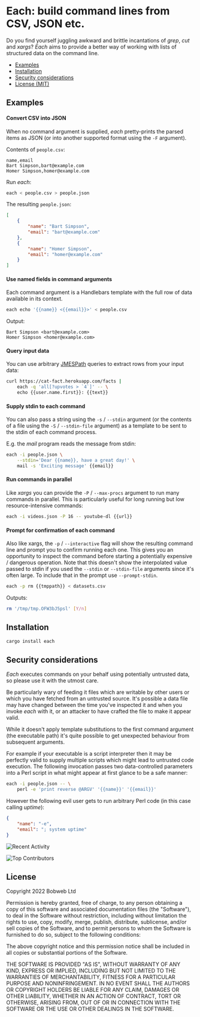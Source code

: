 # Each: build command lines from CSV, JSON etc.

Do you find yourself juggling awkward and brittle incantations of _grep_, _cut_ and _xargs_? _Each_ aims to provide a better way of working with lists of structured data on the command line.

* [Examples](#Examples)
* [Installation](#Installation)
* [Security considerations](#Security-considerations)
* [License (MIT)](#License)

## Examples

#### Convert CSV into JSON
When no command argument is supplied, _each_ pretty-prints the parsed items as JSON (or into another supported format using the `-F` argument).

Contents of `people.csv`:
```
name,email
Bart Simpson,bart@example.com
Homer Simpson,homer@example.com
```

Run _each_:
```sh
each < people.csv > people.json
```

The resulting `people.json`:
```json
[
	{
		"name": "Bart Simpson",
		"email": "bart@example.com"
	},
	{
		"name": "Homer Simpson",
		"email": "homer@example.com"
	}
]
```

#### Use named fields in command arguments

Each command argument is a Handlebars template with the full row of data available in its context.

```sh
each echo '{{name}} <{{email}}>' < people.csv
```

Output:
```
Bart Simpson <bart@example.com>
Homer Simpson <homer@example.com>

```

#### Query input data

You can use arbitrary [JMESPath](http://jmespath.org/) queries to extract rows from your input data:

```sh
curl https://cat-fact.herokuapp.com/facts |
	each -q 'all[?upvotes > `4`]' -- \
	echo {{user.name.first}}: {{text}}
```

#### Supply stdin to each command

You can also pass a string using the `-s` / `--stdin` argument (or the contents of a file using the `-S` / `--stdin-file` argument) as a template to be sent to the stdin of each command process.

E.g. the _mail_ program reads the message from stdin:
```sh
each -i people.json \
	--stdin='Dear {{name}}, have a great day!' \
	mail -s 'Exciting message' {{email}}
```

#### Run commands in parallel

Like _xargs_ you can provide the `-P` / `--max-procs` argument to run many commands in parallel. This is particularly useful for long running but low resource-intensive commands:

```sh
each -i videos.json -P 16 -- youtube-dl {{url}}

```

#### Prompt for confirmation of each command

Also like xargs, the `-p` / `--interactive` flag will show the resulting command line and prompt you to confirm running each one. This gives you an opportunity to inspect the command before starting a potentially expensive / dangerous operation. Note that this doesn't show the interpolated value passed to stdin if you used the `--stdin` or `--stdin-file` arguments since it's often large. To include that in the prompt use `--prompt-stdin`.

```sh
each -p rm {{tmppath}} < datasets.csv
```

Outputs:
```sh
rm '/tmp/tmp.OFW3bJ5psl' [Y/n]
```

## Installation

```sh
cargo install each
```

## Security considerations

_Each_ executes commands on your behalf using potentially untrusted data, so please use it with the utmost care.

Be particularly wary of feeding it files which are writable by other users or which you have fetched from an untrusted source. It's possible a data file may have changed between the time you've inspected it and when you invoke _each_ with it, or an attacker to have crafted the file to make it appear valid.

While it doesn't apply template substitutions to the first command argument (the executable path) it's quite possible to get unexpected behaviour from subsequent arguments.

For example if your executable is a script interpreter then it may be perfectly valid to supply multiple scripts which might lead to untrusted code execution. The following invocation passes two data-controlled parameters into a Perl script in what might appear at first glance to be a safe manner: 

```sh
each -i people.json -- \
	perl -e 'print reverse @ARGV' '{{name}}' '{{email}}'
```

However the following evil user gets to run arbitrary Perl code (in this case calling _uptime_):
```json
{
	"name": "-e",
	"email": "; system uptime"
}
```

![Recent Activity](https://images.repography.com/20739240/arraypad/each/recent-activity/84add8ad89a52f192efb4a1a7f403b9f.svg)

![Top Contributors](https://images.repography.com/20739240/arraypad/each/top-contributors/84add8ad89a52f192efb4a1a7f403b9f.svg)

## License

Copyright 2022 Bobweb Ltd

Permission is hereby granted, free of charge, to any person obtaining a copy of this software and associated documentation files (the "Software"), to deal in the Software without restriction, including without limitation the rights to use, copy, modify, merge, publish, distribute, sublicense, and/or sell copies of the Software, and to permit persons to whom the Software is furnished to do so, subject to the following conditions:

The above copyright notice and this permission notice shall be included in all copies or substantial portions of the Software.

THE SOFTWARE IS PROVIDED "AS IS", WITHOUT WARRANTY OF ANY KIND, EXPRESS OR IMPLIED, INCLUDING BUT NOT LIMITED TO THE WARRANTIES OF MERCHANTABILITY, FITNESS FOR A PARTICULAR PURPOSE AND NONINFRINGEMENT. IN NO EVENT SHALL THE AUTHORS OR COPYRIGHT HOLDERS BE LIABLE FOR ANY CLAIM, DAMAGES OR OTHER LIABILITY, WHETHER IN AN ACTION OF CONTRACT, TORT OR OTHERWISE, ARISING FROM, OUT OF OR IN CONNECTION WITH THE SOFTWARE OR THE USE OR OTHER DEALINGS IN THE SOFTWARE.
